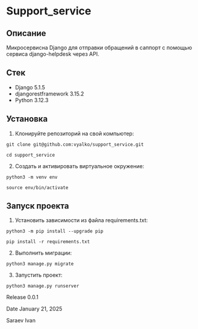 # Support_service

## Описание

Микросервисна Django для отправки обращений в саппорт с помощью сервиса django-helpdesk через API. 

## Стек

* Django 5.1.5
* djangorestframework  3.15.2
* Python 3.12.3


## Установка

1. Клонируйте репозиторий на свой компьютер:

```
git clone git@github.com:vyalko/support_service.git
```
```
cd support_service
```

2. Cоздать и активировать виртуальное окружение:

```
python3 -m venv env
```

```
source env/bin/activate
```

## Запуск проекта

1. Установить зависимости из файла requirements.txt:

```
python3 -m pip install --upgrade pip
```

```
pip install -r requirements.txt
```
2. Выполнить миграции:

```
python3 manage.py migrate
```

3. Запустить проект:

```
python3 manage.py runserver
```


Release
0.0.1

Date
January 21, 2025

Saraev Ivan
